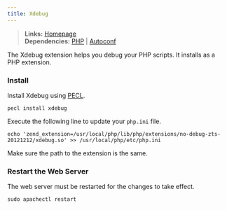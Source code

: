 ```yaml
---
title: Xdebug
---
```



> **Links:** [Homepage](http://xdebug.org/)  
> **Dependencies:** [PHP](/php/) | [Autoconf](/autoconf/)


The Xdebug extension helps you debug your PHP scripts. It installs as a PHP extension.


### Install

Install Xdebug using [PECL](http://pecl.php.net/).

	pecl install xdebug

Execute the following line to update your `php.ini` file.
	
	echo 'zend_extension=/usr/local/php/lib/php/extensions/no-debug-zts-20121212/xdebug.so' >> /usr/local/php/etc/php.ini

Make sure the path to the extension is the same.


### Restart the Web Server

The web server must be restarted for the changes to take effect.

	sudo apachectl restart
